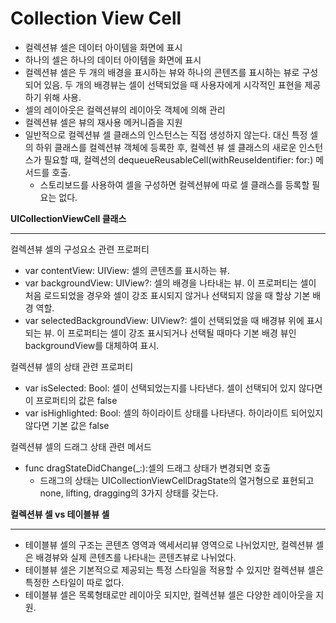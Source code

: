 # Collection View Cell

- 컬렉션뷰 셀은 데이터 아이템을 화면에 표시
- 하나의 셀은 하나의 데이터 아이템을 화면에 표시
- 컬렉션뷰 셀은 두 개의 배경을 표시하는 뷰와 하나의 콘텐츠를 표시하는 뷰로 구성되어 있음. 두 개의 배경뷰는 셀이 선택되었을 때 사용자에게 시각적인 표현을 제공하기 위해 사용.
- 셀의 레이아웃은 컬렉션뷰의 레이아웃 객체에 의해 관리
- 컬렉션뷰 셀은 뷰의 재사용 메커니즘을 지원
- 일반적으로 컬렉션뷰 셀 클래스의 인스턴스는 직접 생성하지 않는다. 대신 특정 셀의 하위 클래스를 컬렉션뷰 객체에 등록한 후, 컬렉션 뷰 셀 클래스의 새로운 인스턴스가 필요할 때, 컬렉션의 dequeueReusableCell(withReuseIdentifier: for:) 메서드를 호출.
    - 스토리보드를 사용하여 셀을 구성하면 컬렉션뷰에 따로 셀 클래스를 등록할 필요는 없다.

**UICollectionViewCell 클래스**

---

컬렉션뷰 셀의 구성요소 관련 프로퍼티

- var contentView: UIView: 셀의 콘텐츠를 표시하는 뷰.
- var backgroundView: UIView?: 셀의 배경을 나타내는 뷰. 이 프로퍼티는 셀이 처음 로드되었을 경우와 셀이 강조 표시되지 않거나 선택되지 않을 때 할상 기본 배경 역할.
- var selectedBackgroundView: UIView?: 셀이 선택되었을 때 배경뷰 위에 표시되는 뷰. 이 프로퍼티는 셀이 강조 표시되거나 선택될 때마다 기본 배경 뷰인 backgroundView를 대체하여 표시.

컬렉션뷰 셀의 상태 관련 프로퍼티

- var isSelected: Bool: 셀이 선택되었는지를 나타낸다. 셀이 선택되어 있지 않다면 이 프로퍼티의 값은 false
- var isHighlighted: Bool: 셀의 하이라이트 상태를 나타낸다. 하이라이트 되어있지 않다면 기본 값은 false

컬렉션뷰 셀의 드래그 상태 관련 메서드

- func dragStateDidChange(_:):셀의 드래그 상태가 변경되면 호출
    - 드래그의 상태는 UICollectionViewCellDragState의 열거형으로 표현되고 none, lifting, dragging의 3가지 상태를 갖는다.

**컬렉션뷰 셀 vs 테이블뷰 셀**

---

- 테이블뷰 셀의 구조는 콘텐츠 영역과 액세서리뷰 영역으로 나뉘었지만, 컬렉션뷰 셀은 배경뷰와 실제 콘텐츠를 나타내는 콘텐츠뷰로 나뉘었다.
- 테이블뷰 셀은 기본적으로 제공되는 특정 스타일을 적용할 수 있지만 컬렉션뷰 셀은 특정한 스타일이 따로 없다.
- 테이블뷰 셀은 목록형태로만 레이아웃 되지만, 컬렉션뷰 셀은 다양한 레이아웃을 지원.